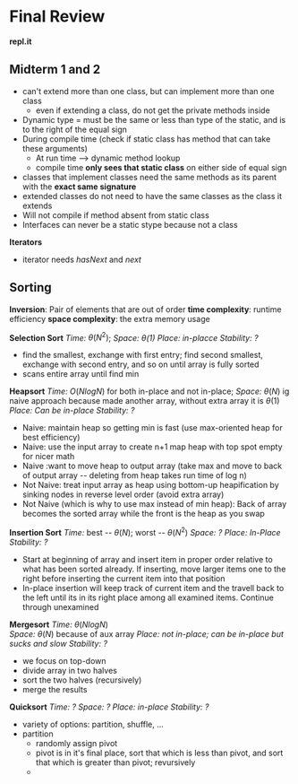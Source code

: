 # Final Review

**repl.it**

## Midterm 1 and 2
* can't extend more than one class, but can implement more than one class
  * even if extending a class, do not get the private methods inside
* Dynamic type = must be the same or less than type of the static, and is to the right of the equal sign
* During compile time (check if static class has method that can take these arguments)
  * At run time --> dynamic method lookup
  * compile time **only sees that static class** on either side of equal sign
* classes that implement classes need the same methods as its parent with the **exact same signature**
* extended classes do not need to have the same classes as the class it extends
* Will not compile if method absent from static class
* Interfaces can never be a static stype because not a class


**Iterators**
* iterator needs *hasNext* and *next*

## Sorting

**Inversion**: Pair of elements that are out of order
**time complexity**: runtime efficiency
**space complexity**: the extra memory usage

**Selection Sort**
*Time:* $\theta(N^2)$;
*Space: $\theta(1)$*
*Place: in-placce*
*Stability: ?*

* find the smallest, exchange with first entry; find second smallest, exchange with second entry, and so on until array is fully sorted
* scans entire array until find min

**Heapsort**
*Time:* $O (N log N)$ for both in-place and not in-place;
*Space:* $\theta(N)$ ig naive approach  because made another array, without extra array it is $\theta(1)$
*Place: Can be in-place*
*Stability: ?*

* Naive: maintain heap so getting min is fast (use max-oriented heap for best efficiency)
* Naive: use the input array to create n+1 map heap with top spot empty for nicer math
* Naive :want to move heap to output array (take max and move to back of output array -- deleting from heap takes run time of log n)
* Not Naive: treat input array as heap using bottom-up heapification by sinking nodes in reverse level order (avoid extra array)
* Not Naive (which is why to use max instead of min heap): Back of array becomes the sorted array while the front is the heap as you swap

**Insertion Sort**
*Time:* best -- $\theta(N)$; worst -- $\theta(N^2)$
*Space: ?*
*Place: In-Place*
*Stability: ?*
* Start at beginning of array and insert item in proper order relative to what has been sorted already. If inserting, move larger items one to the right before inserting the current item into that position
* In-place insertion will keep track of current item and the travell back to the left until its in its right place among all examined items. Continue through unexamined

**Mergesort**
*Time:* $\theta(N log N)$  
*Space:* $\theta(N)$ because of aux array
*Place: not in-place; can be in-place but sucks and slow*
*Stability: ?*
* we focus on top-down
* divide array in two halves
* sort the two halves (recursively)
* merge the results

**Quicksort**
*Time: ?*
*Space: ?*
*Place: in-place*
*Stability: ?*
* variety of options: partition, shuffle, ...
* partition
  * randomly assign pivot
  * pivot is in it's final place, sort that which is less than pivot, and sort that which is greater than pivot; revursively
  * 

